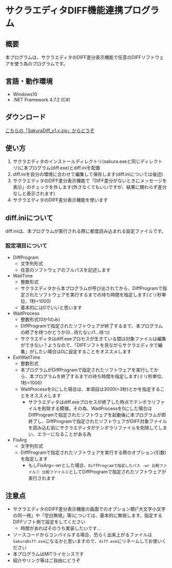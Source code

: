 # サクラエディタDIFF機能連携プログラム
## 概要
本プログラムは、サクラエディタのDIFF差分表示機能で任意のDIFFソフトウェアを使う為のプログラムです。

## 言語・動作環境
- Windows10
- .NET Framework 4.7.2 (C#)

## ダウンロード
 [こちらの「SakuraDiff_v1.x.zip」からどうぞ](https://github.com/jnz-sys/SakuraDiff/releases/ "SakuraDiff_Release")

## 使い方
1. サクラエディタのインストールディレクトリ(sakura.exeと同じディレクトリ)に本プログラム(diff.exe)とdiff.iniを配置
2. diff.iniを自分の環境に合わせて編集して保存します(diff.iniについては後述)
3. サクラエディタのDIFF差分表示機能で「DIFF差分がないときにメッセージを表示」のチェックを外します(外さなくてもいいですが、結果に関わらず差分なしと表示されます)
4. サクラエディタのDIFF差分表示機能を使います

## diff.iniについて
diff.iniは、本プログラムが実行される際に都度読み込まれる設定ファイルです。
### 設定項目について
- DiffProgram
    - 文字列形式
    - 任意のソフトウェアのフルパスを記述します
- WaitTime
    - 整数形式
    - サクラエディタから本プログラムが呼び出されてから、DiffProgramで指定されたソフトウェアを実行するまでの待ち時間を指定します(ミリ秒単位、1秒=1000)
    - 基本的には0でいいと思います
- WaitProcess
    - 整数形式(0か1のみ)
    - DiffProgramで指定されたソフトウェアが終了するまで、本プログラムの終了を待つかどうか(0…待たない/1…待つ)
    - サクラエディタはdiff.exeプロセスが生きている間は対象ファイルは編集ができない？ようなので、「DIFFソフトを見ながらサクラエディタで編集」がしたい場合は0に設定することをオススメします
- ExitWaitTime
    - 整数形式
    - 本プログラムがDiffProgramで指定されたソフトウェアを実行してから、本プログラムを終了するまでの待ち時間を指定します(ミリ秒単位、1秒=1000)
    - WaitProcessを0にした場合は、本項目は3000(=3秒)とかを指定することをオススメします
        - サクラエディタはdiff.exeプロセスが終了した時点でテンポラリファイルを削除する模様。その為、WaitProcessを0にした場合はDiffProgramで指定されたソフトウェアを起動後に本プログラムが即終了し、DiffProgramで指定されたソフトウェアがDIFF対象ファイルを読み込む前にサクラエディタがテンポラリファイルを削除してしまい、エラーになることがある為
- FixArg
    - 文字列形式
    - DiffProgramで指定されたソフトウェアを実行する際のオプション(引数)を指定します
        - もしFixArg=-wrとした場合、`DiffProgramで指定したパス -wr 比較ファイル① 比較ファイル②`としてDiffProgramで指定されたソフトウェアが実行されます

## 注意点
- サクラエディタのDIFF差分表示機能の画面でのオプション類(「大文字小文字の同一視」や「空白無視」等)については、基本的に無視します。指定するDIFFソフト側で設定をしてください
    - 時間があればそのうち実装したいです…
- ソースコードからコンパイルする場合、恐らく出来上がるファイルは`SakuraDiff.exe`になるかと思いますので、`diff.exe`にリネームしてお使いください
- 本プログラムはMITライセンスです
- 紹介やリンク等はご自由にどうぞ
